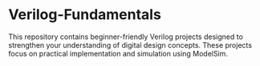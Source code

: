 # Verilog-Fundamentals
This repository contains beginner-friendly Verilog projects designed to strengthen your understanding of digital design concepts. These projects focus on practical implementation and simulation using ModelSim.
